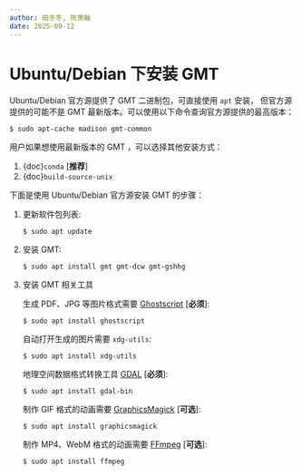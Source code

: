 ```yaml
---
author: 田冬冬, 陈箫翰
date: 2025-09-12
---
```


# Ubuntu/Debian 下安装 GMT

Ubuntu/Debian 官方源提供了 GMT 二进制包，可直接使用 `apt` 安装，
但官方源提供的可能不是 GMT 最新版本。可以使用以下命令查询官方源提供的最高版本：

```
$ sudo apt-cache madison gmt-common
```

用户如果想使用最新版本的 GMT ，可以选择其他安装方式：
1. {doc}`conda` [**推荐**]
2. {doc}`build-source-unix` 

下面是使用 Ubuntu/Debian 官方源安装 GMT 的步骤：

1. 更新软件包列表:

   ```
   $ sudo apt update
   ```

2. 安装 GMT:

   ```
   $ sudo apt install gmt gmt-dcw gmt-gshhg
   ```

3. 安装 GMT 相关工具

   生成 PDF、JPG 等图片格式需要 [Ghostscript](https://www.ghostscript.com/) [**必须**]:

   ```
   $ sudo apt install ghostscript
   ```

   自动打开生成的图片需要 `xdg-utils`:

   ```
   $ sudo apt install xdg-utils
   ```

   地理空间数据格式转换工具 [GDAL](https://gdal.org/) [**必须**]:

   ```
   $ sudo apt install gdal-bin
   ```

   制作 GIF 格式的动画需要 [GraphicsMagick](http://www.graphicsmagick.org/) [**可选**]:

   ```
   $ sudo apt install graphicsmagick
   ```

   制作 MP4、WebM 格式的动画需要 [FFmpeg](https://ffmpeg.org/) [**可选**]:

   ```
   $ sudo apt install ffmpeg
   ```
